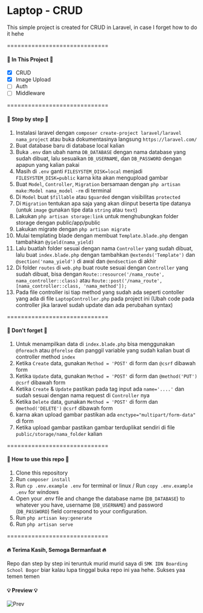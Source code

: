 <h1>Laptop - CRUD</h1>

This simple project is created for CRUD in Laravel, in case I forget how to do it hehe

=============================

<h4>🔰 In This Project 🔰</h4>

- [x] CRUD
- [x] Image Upload
- [ ] Auth
- [ ] Middleware

=============================

<h4>🔰 Step by step 🔰</h4>

1. Instalasi laravel dengan `composer create-project laravel/laravel nama_project` atau buka dokumentasinya langsung `https://laravel.com/`
2. Buat database baru di database local kalian
3. Buka `.env` dan ubah nama `DB_DATABASE` dengan nama database yang sudah dibuat, lalu sesuaikan `DB_USERNAME`, dan `DB_PASSWORD` dengan apapun yang kalian pakai
4. Masih di `.env` ganti `FILESYSTEM_DISK=local` menjadi `FILESYSTEM_DISK=public` karna kita akan mengupload gambar
5. Buat `Model`, `Controller`, `Migration` bersamaan dengan `php artisan make:Model nama_model -rm` di terminal
6. Di `Model` buat `$fillable` atau `$guarded` dengan visibilitas `protected`
7. Di `Migration`  tentukan apa saja yang akan diinput beserta tipe datanya (untuk `image` gunakan tipe data `string` atau `text`)
8. Lakukan `php artisan storage:link` untuk menghubungkan folder storage dengan public/app/public
8. Lakukan migrate dengan `php artisan migrate`
9. Mulai templating blade dengan membuat `Template.blade.php` dengan tambahkan `@yield(nama_yield)`
10. Lalu buatlah folder sesuai dengan nama `Controller` yang sudah dibuat, lalu buat `index.blade.php` dengan tambahkan `@extends('Template')` dan `@section('nama_yield')` di awal dan `@endsection` di akhir
11. Di folder `routes` di `web.php` buat route sesuai dengan `Controller` yang sudah dibuat, bisa dengan `Route::resource('/nama_route', nama_controller::class)` atau `Route::post('/nama_route', [nama_controller::class, 'nama_method']);`
12. Pada file controller isi tiap method yang sudah ada seperti contoller yang ada di file `LaptopController.php` pada project ini (Ubah code pada controller jika laravel sudah update dan ada perubahan syntax)

=============================

<h4>🔰 Don't forget 🔰</h4>

1. Untuk menampilkan data di `index.blade.php` bisa menggunakan `@foreach` atau `@forelse` dan panggil variable yang sudah kalian buat di controller method `index`
2. Ketika `Create` data, gunakan `Method = 'POST'` di form dan `@csrf` dibawah form
3. Ketika `Update` data, gunakan `Method = 'POST'` di form dan `@method('PUT')` `@csrf` dibawah form
4. Ketika `Create` & `Update` pastikan pada tag input ada `name='....'` dan sudah sesuai dengan nama request di `Controller` nya
5. Ketika `Delete` data, gunakan `Method = 'POST'` di form dan `@method('DELETE')` `@csrf` dibawah form
6. karna akan upload gambar pastikan ada `enctype="multipart/form-data"` di form
7. Ketika upload gambar pastikan gambar terduplikat sendiri di file `public/storage/nama_folder` kalian

=============================

<h4>🔰 How to use this repo 🔰</h4>

1. Clone this repository
2. Run `composer install`
3. Run `cp .env.example .env` for terminal or linux / Run `copy .env.example .env` for windows
4. Open your .env file and change the database name (`DB_DATABASE`) to whatever you have, username (`DB_USERNAME`) and password (`DB_PASSWORD`) field correspond to your configuration.
3. Run `php artisan key:generate`
5. Run `php artisan serve`

=============================
<h4>🔥 Terima Kasih, Semoga Bermanfaat 🔥</h4>

Repo dan step by step ini teruntuk murid murid saya di `SMK IDN Boarding School Bogor` biar kalau lupa tinggal buka repo ini yaa hehe. Sukses yaa temen temen

<h4>💡 Preview 💡</h4>
<img src="/public/preview" alt="Prev"/>
